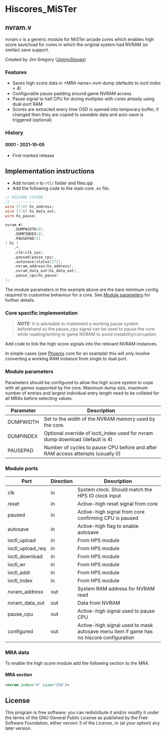 # Hiscores_MiSTer

## nvram.v

nvram.v is a generic module for MiSTer arcade cores which enables high score save/load for cores in which the original system had NVRAM (or similar) save support.

Created by Jim Gregory ([JimmyStones](https://github.com/jimmystones))

### Features
- Saves high score data in \<MRA name\>.nvm dump (defaults to ioctl index = 4)
- Configurable pause padding around game NVRAM access
- Pause signal to halt CPU for during multiplex with cores already using dual-port RAM
- Scores are extracted every time OSD is opened into temporary buffer, if changed then they are copied to saveable data and auto-save is triggered (optional)

### History
#### 0001 - 2021-10-05
- First marked release

## Implementation instructions

- Add nvram.v to ```rtl/``` folder and files.qip
- Add the following code to the main core .sv file.

```verilog
// HISCORE SYSTEM
// --------------
wire [7:0] hs_address;
wire [7:0] hs_data_out;
wire hs_pause;

nvram #(
	.DUMPWIDTH(8),
	.DUMPINDEX(4),
	.PAUSEPAD(2)
) hi (
	.*,
	.clk(clk_sys),
	.paused(pause_cpu),
	.autosave(status[27]),
	.nvram_address(hs_address),
	.nvram_data_out(hs_data_out),
	.pause_cpu(hs_pause)
);
```
 The module parameters in the example above are the bare minimum config required to customise behaviour for a core.  See [Module parameters](#Module-parameters) for further details.


### Core specific implementation


> **_NOTE:_** It is advisable to implement a working pause system beforehand so the pause_cpu signal can be used to pause the core while reading/writing to game NVRAM to avoid instability/corruption.

Add code to link the high score signals into the relevant NVRAM instances.  

In simple cases (see [Phoenix](https://github.com/MiSTer-devel/Arcade-Phoenix_MiSTer) core for an example) this will only involve converting a working RAM instance from single to dual port.  

### Module parameters

Parameters should be configured to allow the high score system to cope with all games supported by the core.  Maximum dump size, maximum number of entries and largest individual entry length need to be collated for all MRAs before selecting values.

| Parameter | Description 
| ----------| -----------
| DUMPWIDTH | Set to the width of the NVRAM memory used by the core.  
| DUMPINDEX | Optional override of ioctl_index used for nvram dump download (default is 4)
| PAUSEPAD | Number of cycles to pause CPU before and after RAM access attempts (usually 0)

### Module ports
| Port             | Direction | Description 
| ---------------- | --------- | ----------- 
| clk              | in        | System clock.  Should match the HPS IO clock input 
| reset            | in        | Active-high reset signal from core
| paused           | in        | Active-high signal from core confirming CPU is paused
| autosave         | in        | Active-high flag to enable autosave
| ioctl_upload     | in        | From HPS module
| ioctl_upload_req | in        | From HPS module
| ioctl_download   | in        | From HPS module
| ioctl_wr         | in        | From HPS module
| ioctl_addr       | in        | From HPS module
| ioctl_index      | in        | From HPS module
| nvram_address    | out       | System RAM address for NVRAM read
| nvram_data_out   | out       | Data from NVRAM
| pause_cpu        | out       | Active-high signal used to pause CPU
| configured       | out       | Active-high signal used to mask autosave menu item if game has no hiscore configuration

### MRA data

To enable the high score module add the following section to the MRA.

#### MRA section
```xml
<nvram index="4" size="256"/>
```

## License

This program is free software: you can redistribute it and/or modify it under the terms of the GNU General Public License as published by the Free Software Foundation, either version 3 of the License, or (at your option) any later version.
